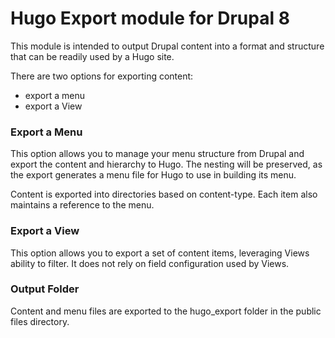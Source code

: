 # Hugo Export module for Drupal 8

This module is intended to output Drupal content into a format and structure that can be readily used by a Hugo site.

There are two options for exporting content:
  * export a menu
  * export a View

### Export a Menu

This option allows you to manage your menu structure from Drupal and export the content and hierarchy to Hugo. The nesting will be preserved, as the export generates a menu file for Hugo to use in building its menu.

Content is exported into directories based on content-type. Each item also maintains a reference to the menu.

### Export a View

This option allows you to export a set of content items, leveraging Views ability to filter. It does not rely on field configuration used by Views.

### Output Folder

Content and menu files are exported to the hugo_export folder in the public files directory.